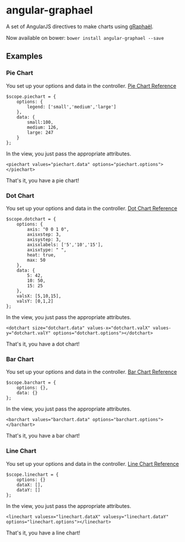 # angular-graphael

A set of AngularJS directives to make charts using [gRaphaël](http://g.raphaeljs.com/).

Now available on bower: `bower install angular-graphael --save`

## Examples

### Pie Chart

You set up your options and data in the controller. [Pie Chart Reference](http://g.raphaeljs.com/reference.html#Paper.piechart)

```
$scope.piechart = {
    options: {
        legend: ['small','medium','large']
    },
    data: {
        small:100,
        medium: 126,
        large: 247
    }
};
```

In the view, you just pass the appropriate attributes.

```
<piechart values="piechart.data" options="piechart.options"></piechart>
```

That's it, you have a pie chart!

### Dot Chart

You set up your options and data in the controller. [Dot Chart Reference](http://g.raphaeljs.com/reference.html#Paper.dotchart)

```
$scope.dotchart = {
    options: {
        axis: "0 0 1 0",
        axisxstep: 3,
        axisystep: 3,
        axisxlabels: ['5','10','15'],
        axisxtype: " ",
        heat: true,
        max: 50
    },
    data: {
        5: 42,
        10: 50,
        15: 25
    },
    valsX: [5,10,15],
    valsY: [0,1,2]
};
```

In the view, you just pass the appropriate attributes.

```
<dotchart size="dotchart.data" values-x="dotchart.valX" values-y="dotchart.valY" options="dotchart.options"></dotchart>
```

That's it, you have a dot chart!

### Bar Chart

You set up your options and data in the controller. [Bar Chart Reference](http://g.raphaeljs.com/reference.html#Paper.barchart)

```
$scope.barchart = {
    options: {},
    data: {}
};
```

In the view, you just pass the appropriate attributes.

```
<barchart values="barchart.data" options="barchart.options"></barchart>
```

That's it, you have a bar chart!

### Line Chart

You set up your options and data in the controller. [Line Chart Reference](http://g.raphaeljs.com/reference.html#Paper.linechart)

```
$scope.linechart = {
	options: {}
	dataX: [],
	dataY: []
};
```

In the view, you just pass the appropriate attributes.

```
<linechart valuesx="linechart.dataX" valuesy="linechart.dataY" options="linechart.options"></linechart>
```

That's it, you have a line chart!
